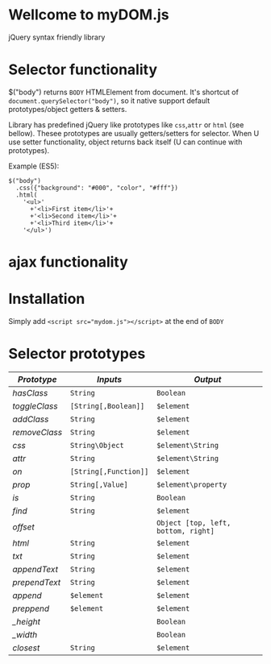 # Wellcome to myDOM.js
jQuery syntax friendly library

# Selector functionality
$("body") returns `BODY` HTMLElement from document. 
It's shortcut of `document.querySelector("body")`, so it native support default prototypes/object getters & setters.

Library has predefined jQuery like prototypes like `css`,`attr` or `html` (see bellow). 
Thesee prototypes are usually getters/setters for selector.
When U use setter functionality, object returns back itself (U can continue with prototypes).

Example (ES5):
```
$("body")
  .css({"background": "#000", "color", "#fff"})
  .html(
    '<ul>'
      +'<li>First item</li>'+
      +'<li>Second item</li>'+
      +'<li>Third item</li>'+
    '</ul>')
```

# ajax functionality



# Installation
Simply add `<script src="mydom.js"></script>` at the end of `BODY` 


# Selector prototypes
| *Prototype* | *Inputs* | *Output* |
|----------|----------|----------|
| *hasClass* | `String` | `Boolean` |
| *toggleClass* | `[String[,Boolean]]` | `$element` |
| *addClass* | `String` | `$element` |
| *removeClass* | `String` | `$element` |
| *css* | `String\Object` | `$element\String` |
| *attr* | `String` | `$element\String` |
| *on* | `[String[,Function]]` | `$element` |
| *prop* | `String[,Value]` | `$element\property` |
| *is* | `String` | `Boolean` |
| *find* | `String` | `$element` |
| *offset* |  | `Object [top, left, bottom, right]` |
| *html* | `String` | `$element` |
| *txt* | `String` | `$element` |
| *appendText* | `String` | `$element` |
| *prependText* | `String` | `$element` |
| *append* | `$element` | `$element` |
| *preppend* | `$element` | `$element` |
| *_height* |  | `Boolean` |
| *_width* |  | `Boolean` |
| *closest* | `String` | `$element` |

